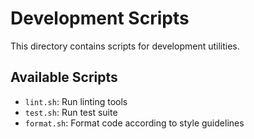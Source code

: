 # Development Scripts

This directory contains scripts for development utilities.

## Available Scripts

- `lint.sh`: Run linting tools
- `test.sh`: Run test suite
- `format.sh`: Format code according to style guidelines
